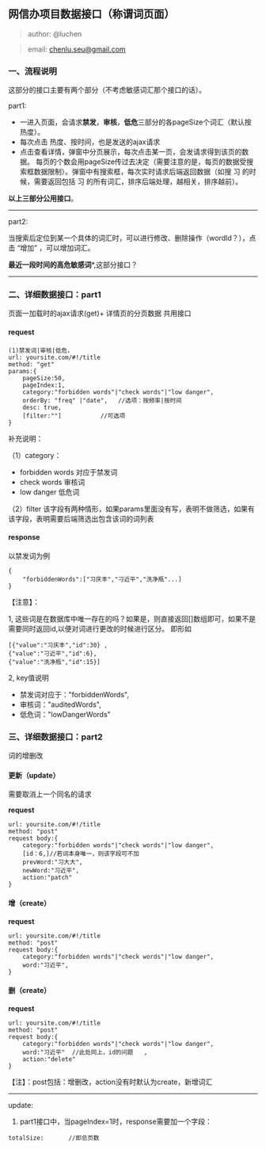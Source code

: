 ## 网信办项目数据接口（称谓词页面）

>author: @luchen

>email: chenlu.seu@gmail.com

### 一、流程说明
这部分的接口主要有两个部分（不考虑敏感词汇那个接口的话）。

part1:

- 一进入页面，会请求**禁发**，**审核**，**低危**三部分的各pageSize个词汇（默认按热度）。
- 每次点击 热度、按时间，也是发送的ajax请求
- 点击查看详情，弹窗中分页展示，每次点击某一页，会发请求得到该页的数据。
每页的个数会用pageSize传过去决定（需要注意的是，每页的数据受搜索框数据限制）。弹窗中有搜索框，每次实时请求后端返回数据（如搜 习 的时候，需要返回包括 习 的所有词汇，排序后端处理，越相关，排序越前）。

**以上三部分公用接口**。

---
part2:

当搜索后定位到某一个具体的词汇时，可以进行修改、删除操作（wordId？），点击 “增加” ，可以增加词汇。


**最近一段时间的高危敏感词***,这部分接口？

---

### 二、详细数据接口：part1
页面一加载时的ajax请求(get)+ 详情页的分页数据 共用接口

#### request
```
(1)禁发词|审核|低危，
url: yoursite.com/#!/title
method: "get"
params:{
    pageSize:50,
    pageIndex:1,
    category:"forbidden words"|"check words"|"low danger",
    orderBy: "freq" |"date",   //选项：按频率|按时间
    desc: true,
    [filter:""]           //可选项         
}
```
补充说明：

（1）category：

- forbidden words  对应于禁发词
- check words   审核词
- low danger 低危词

（2）filter
该字段有两种情形，如果params里面没有写，表明不做筛选，如果有该字段，表明需要后端筛选出包含该词的词列表

#### response
以禁发词为例
```
{
    "forbiddenWords":["习庆丰","刁近平","洗净瓶"...]
}
```
【注意】：

1, 这些词是在数据库中唯一存在的吗？如果是，则直接返回[]数组即可，如果不是需要同时返回id,以便对词进行更改的时候进行区分。
即形如
```
[{"value":"习庆丰","id":30} ,
{"value":"刁近平","id":6},
{"value":"洗净瓶","id":15}]
```

2, key值说明

- 禁发词对应于："forbiddenWords",
- 审核词："auditedWords",
- 低危词："lowDangerWords"

### 三、详细数据接口：part2

词的增删改

#### 更新（update）

需要取消上一个同名的请求

**request**

```
url: yoursite.com/#!/title
method: "post"
request body:{
    category:"forbidden words"|"check words"|"low danger",
    [id：6,]//若词本身唯一，则该字段可不加
    prevWord:"习大大",
    newWord:"习近平", 
    action:"patch"  
}
```

#### 增（create）

**request**

```
url: yoursite.com/#!/title
method: "post"
request body:{
    category:"forbidden words"|"check words"|"low danger",
    word:"习近平",    
}
```

#### 删（create）

**request**

```
url: yoursite.com/#!/title
method: "post"
request body:{
    category:"forbidden words"|"check words"|"low danger",
    word:"习近平"  //此处同上，id的问题   ,
    action:"delete"
}
```

【注】：post包括：增删改，action没有时默认为create，新增词汇



---
update:
1. part1接口中，当pageIndex=1时，response需要加一个字段：
```
totalSize:       //即总页数
```




